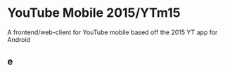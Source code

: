 # YouTube Mobile 2015/YTm15
A frontend/web-client for YouTube mobile based off the 2015 YT app for Android

## e

